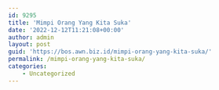 ```yaml
---
id: 9295
title: 'Mimpi Orang Yang Kita Suka'
date: '2022-12-12T11:21:08+00:00'
author: admin
layout: post
guid: 'https://bos.awn.biz.id/mimpi-orang-yang-kita-suka/'
permalink: /mimpi-orang-yang-kita-suka/
categories:
    - Uncategorized
---
```


